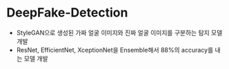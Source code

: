 # DeepFake-Detection
- StyleGAN으로 생성된 가짜 얼굴 이미지와 진짜 얼굴 이미지를 구분하는 탐지 모델 개발
- ResNet, EfficientNet, XceptionNet을 Ensemble해서 88%의 accuracy를 내는 모델 개발
